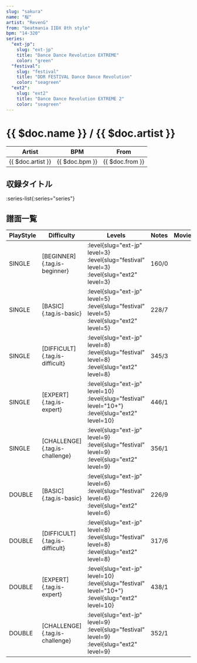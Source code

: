 ```yaml
---
slug: "sakura"
name: "桜"
artist: "RevenG"
from: "beatmania IIDX 8th style"
bpm: "14-320"
series:
  "ext-jp":
    slug: "ext-jp"
    title: "Dance Dance Revolution EXTREME"
    color: "green"
  "festival":
    slug: "festival"
    title: "DDR FESTIVAL Dance Dance Revolution"
    color: "seagreen"
  "ext2":
    slug: "ext2"
    title: "Dance Dance Revolution EXTREME 2"
    color: "seagreen"
---
```


# {{ $doc.name }} / {{ $doc.artist }}

|Artist|BPM|From|
|------|---|----|
|{{ $doc.artist }}|{{ $doc.bpm }}|{{ $doc.from }}|

## 収録タイトル

:series-list{:series="series"}

## 譜面一覧

|PlayStyle|Difficulty|Levels|Notes|Movie|
|---------|----------|------|-----|-----|
|SINGLE|[BEGINNER]{.tag.is-beginner}|:level{slug="ext-jp" level=3} :level{slug="festival" level=3} :level{slug="ext2" level=3}|160/0||
|SINGLE|[BASIC]{.tag.is-basic}|:level{slug="ext-jp" level=5} :level{slug="festival" level=5} :level{slug="ext2" level=5}|228/7||
|SINGLE|[DIFFICULT]{.tag.is-difficult}|:level{slug="ext-jp" level=8} :level{slug="festival" level=8} :level{slug="ext2" level=8}|345/3||
|SINGLE|[EXPERT]{.tag.is-expert}|:level{slug="ext-jp" level=10} :level{slug="festival" level="10+"} :level{slug="ext2" level=10}|446/1||
|SINGLE|[CHALLENGE]{.tag.is-challenge}|:level{slug="ext-jp" level=9} :level{slug="festival" level=9} :level{slug="ext2" level=9}|356/1||
|DOUBLE|[BASIC]{.tag.is-basic}|:level{slug="ext-jp" level=6} :level{slug="festival" level=6} :level{slug="ext2" level=6}|226/9||
|DOUBLE|[DIFFICULT]{.tag.is-difficult}|:level{slug="ext-jp" level=8} :level{slug="festival" level=8} :level{slug="ext2" level=8}|317/6||
|DOUBLE|[EXPERT]{.tag.is-expert}|:level{slug="ext-jp" level=10} :level{slug="festival" level="10+"} :level{slug="ext2" level=10}|438/1||
|DOUBLE|[CHALLENGE]{.tag.is-challenge}|:level{slug="ext-jp" level=9} :level{slug="festival" level=9} :level{slug="ext2" level=9}|352/1||
